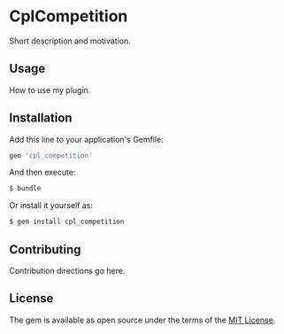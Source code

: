 # CplCompetition
Short description and motivation.

## Usage
How to use my plugin.

## Installation
Add this line to your application's Gemfile:

```ruby
gem 'cpl_competition'
```

And then execute:
```bash
$ bundle
```

Or install it yourself as:
```bash
$ gem install cpl_competition
```

## Contributing
Contribution directions go here.

## License
The gem is available as open source under the terms of the [MIT License](http://opensource.org/licenses/MIT).
